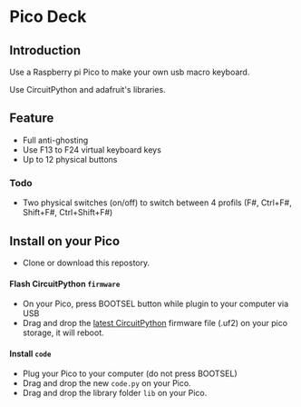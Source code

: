 # Pico Deck

## Introduction

Use a Raspberry pi Pico to make your own usb macro keyboard.

Use CircuitPython and adafruit's libraries.

## Feature
- Full anti-ghosting
- Use F13 to F24 virtual keyboard keys
- Up to 12 physical buttons

### Todo
- Two physical switches (on/off) to switch between 4 profils (F#, Ctrl+F#, Shift+F#, Ctrl+Shift+F#)

## Install on your Pico

- Clone or download this repostory.
#### Flash CircuitPython `firmware`
- On your Pico, press BOOTSEL button while plugin to your computer via USB
- Drag and drop the [latest CircuitPython](https://circuitpython.org/downloads) firmware file (.uf2) on your pico storage, it will reboot.
#### Install `code`
- Plug your Pico to your computer (do not press BOOTSEL)
- Drag and drop the new `code.py` on your Pico.
- Drag and drop the library folder `lib` on your Pico.
